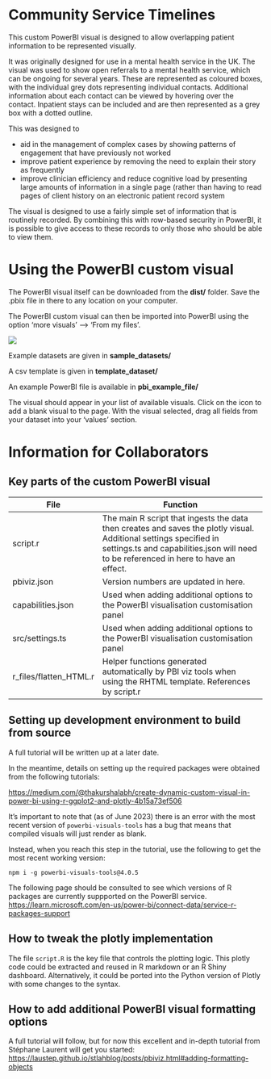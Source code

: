# Community Service Timelines
This custom PowerBI visual is designed to allow overlapping patient information to be represented visually.

It was originally designed for use in a mental health service in the UK. The visual was used to show open referrals to a mental health service, which can be ongoing for several years. These are represented as coloured boxes, with the individual grey dots representing individual contacts. Additional information about each contact can be viewed by hovering over the contact. Inpatient stays can be included and are then represented as a grey box with a dotted outline.

This was designed to 
- aid in the management of complex cases by showing patterns of engagement that have previously not worked
- improve patient experience by removing the need to explain their story as frequently
- improve clinician efficiency and reduce cognitive load by presenting large amounts of information in a single page (rather than having to read pages of client history on an electronic patient record system

The visual is designed to use a fairly simple set of information that is routinely recorded. 
By combining this with row-based security in PowerBI, it is possible to give access to these records to only those who should be able to view them. 

# Using the PowerBI custom visual

The PowerBI visual itself can be downloaded from the **dist/** folder.
Save the .pbix file in there to any location on your computer.

The PowerBI custom visual can then be imported into PowerBI using the
option ‘more visuals’ –&gt; ‘From my files’.

![](man/figures/README-example-powerbi-import-custom-visual.png)


Example datasets are given in **sample\_datasets/**

A csv template is given in **template\_dataset/**

An example PowerBI file is available in **pbi\_example\_file/**

The visual should appear in your list of available visuals. Click on the
icon to add a blank visual to the page. With the visual selected, drag
all fields from your dataset into your ‘values’ section.


# Information for Collaborators

## Key parts of the custom PowerBI visual

| File                     | Function                                                                                                                                                                                                   |
|--------------------------|------------------------------------------------------------------------------------------------------------------------------------------------------------------------------------------------------------|
| script.r                 | The main R script that ingests the data then creates and saves the plotly visual. Additional settings specified in settings.ts and capabilities.json will need to be referenced in here to have an effect. |
| pbiviz.json              | Version numbers are updated in here.                                                                                                                                                                       |
| capabilities.json        | Used when adding additional options to the PowerBI visualisation customisation panel                                                                                                                       |
| src/settings.ts          | Used when adding additional options to the PowerBI visualisation customisation panel                                                                                                                       |
| r\_files/flatten\_HTML.r | Helper functions generated automatically by PBI viz tools when using the RHTML template. References by script.r                                                                                            |

## Setting up development environment to build from source

A full tutorial will be written up at a later date.

In the meantime, details on setting up the required packages were
obtained from the following tutorials:

<https://medium.com/@thakurshalabh/create-dynamic-custom-visual-in-power-bi-using-r-ggplot2-and-plotly-4b15a73ef506>

It’s important to note that (as of June 2023) there is an error with the
most recent version of `powerbi-visuals-tools` has a bug that means that
compiled visuals will just render as blank.

Instead, when you reach this step in the tutorial, use the following to
get the most recent working version:

    npm i -g powerbi-visuals-tools@4.0.5

The following page should be consulted to see which versions of R
packages are currently suppported on the PowerBI service.
<https://learn.microsoft.com/en-us/power-bi/connect-data/service-r-packages-support>

## How to tweak the plotly implementation

The file `script.R` is the key file that controls the plotting logic. 
This plotly code could be extracted and reused in R markdown or an R Shiny dashboard. Alternatively, it could be ported into the Python version of Plotly with some changes to the syntax. 

## How to add additional PowerBI visual formatting options

A full tutorial will follow, but for now this excellent and in-depth
tutorial from Stéphane Laurent will get you started:
<https://laustep.github.io/stlahblog/posts/pbiviz.html#adding-formatting-objects>
